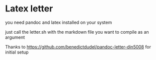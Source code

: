 # Latex letter

you need pandoc and latex installed on your system

just call the letter.sh with the markdown file you want to compile as an argument

Thanks to https://github.com/benedictdudel/pandoc-letter-din5008 for initial setup